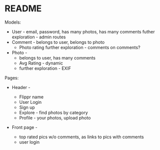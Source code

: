 # README

Models:
* User - email, password, has many photos, has many comments
    futher exploration - admin routes
* Comment - belongs to user, belongs to photo
    * Photo rating
    further exploration - comments on comments?
* Photo - 
    * belongs to user, has many comments
    * Avg Rating - dynamic
    * further exploration - EXIF

Pages:
* Header - 
    * Flippr name
    * User Login
    * Sign up
    * Explore - find photos by category
    * Profile - your photos, upload photo

* Front page - 
    * top rated pics w/o comments, as links to pics with comments
    * user login


